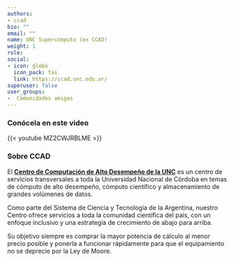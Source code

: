 ```yaml
---
authors:
- ccad
bio: ""
email: ""
name: UNC Supercómputo (ex CCAD)
weight: 1
role: 
social:
- icon: globe
  icon_pack: fas
  link: https://ccad.unc.edu.ar/
superuser: false
user_groups:
-  Comunidades amigas
---
```


### Conócela en este video

{{< youtube MZ2CWJRBLME >}} 

### Sobre CCAD

El **[Centro de Computación de Alto Desempeño de la UNC](https://ccad.unc.edu.ar/)** es un centro de servicios transversales a toda la Universidad Nacional de Córdoba en temas de cómputo de alto desempeño, cómputo científico y almacenamiento de grandes volúmenes de datos.

Como parte del Sistema de Ciencia y Tecnología de la Argentina, nuestro Centro ofrece servicios a toda la comunidad científica del país, con un enfoque inclusivo y una estrategia de crecimiento de abajo para arriba.

Su objetivo siempre es comprar la mayor potencia de cálculo al menor precio posible y ponerla a funcionar rápidamente para que el equipamiento no se deprecie por la Ley de Moore.
